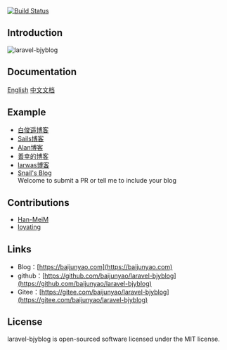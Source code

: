 [![Build Status](https://travis-ci.com/baijunyao/laravel-bjyblog.svg?branch=master)](https://travis-ci.com/baijunyao/laravel-bjyblog)
## Introduction

![laravel-bjyblog](https://baijunyao.com/uploads/article/20171210/5a2d533982e36.jpg)  

## Documentation
[English](https://baijunyao.com/docs/laravel-bjyblog/en) [中文文档](https://baijunyao.com/docs/laravel-bjyblog)  

## Example
- [白俊遥博客](https://baijunyao.com)  
- [Sails博客](https://smile.sails.site)  
- [Alan博客](http://blog.taobaoroom.cn)  
- [善幸的博客](https://lhyong.cn)  
- [larwas博客](https://www.larwas.com)  
- [Snail's Blog](https://www.snail-c.cn)    
Welcome to submit a PR or tell me to include your blog

## Contributions
- [Han-MeiM](https://github.com/Han-MeiM)
- [loyating](https://github.com/loyating)

## Links
- Blog：[https://baijunyao.com](https://baijunyao.com)   
- github：[https://github.com/baijunyao/laravel-bjyblog](https://github.com/baijunyao/laravel-bjyblog)   
- Gitee：[https://gitee.com/baijunyao/laravel-bjyblog](https://gitee.com/baijunyao/laravel-bjyblog)   

## License
laravel-bjyblog is open-sourced software licensed under the MIT license.
